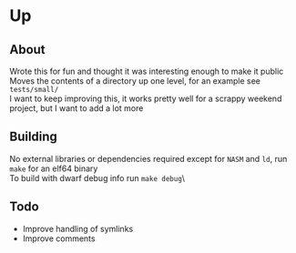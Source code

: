 # Up
## About
Wrote this for fun and thought it was interesting enough to make it public\
Moves the contents of a directory up one level, for an example see `tests/small/`\
I want to keep improving this, it works pretty well for a scrappy weekend project, but I want to add a lot more
## Building
No external libraries or dependencies required except for `NASM` and `ld`, run `make` for an elf64 binary\
To build with dwarf debug info run `make debug`\
## Todo
 - Improve handling of symlinks
 - Improve comments

